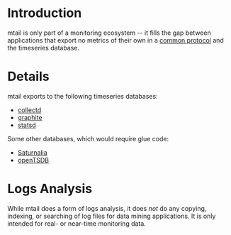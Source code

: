 # Introduction

mtail is only part of a monitoring ecosystem -- it fills the gap between applications that export no metrics of their own in a [common protocol](Metrics) and the timeseries database.

# Details

mtail exports to the following timeseries databases:

  * [collectd](http://collectd.org/)
  * [graphite](http://graphite.wikidot.com/start)
  * [statsd](https://github.com/etsy/statsd)

Some other databases, which would require glue code:
  * [Saturnalia](https://bitbucket.org/0x0000/saturnalia/wiki/Home)
  * [openTSDB](http://opentsdb.net/)


# Logs Analysis

While mtail does a form of logs analysis, it does _not_ do any copying, indexing, or searching of log files for data mining applications.  It is only intended for real- or near-time monitoring data.
